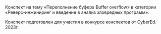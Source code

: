 Конспект на тему «Переполнение буфера Buffer overflow» 
в категории «Реверс-инжиниринг и введение в анализ зловредных программ».

Конспект подготовлен для участия в конкурсе конспектов от CyberEd. 2023г.
